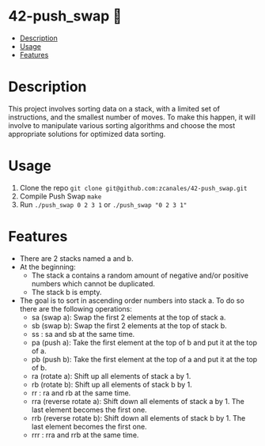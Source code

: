 # 42-push_swap 🧮
* [Description](#Description)
* [Usage](#Usage)
* [Features](#Features)

# Description
This project involves sorting data on a stack, with a limited set of instructions, and the smallest number of moves.
To make this happen, it will involve to manipulate various sorting algorithms and choose the most appropriate solutions for optimized data sorting.

# Usage

1. Clone the repo `git clone git@github.com:zcanales/42-push_swap.git`
2. Compile Push Swap `make`
3. Run `./push_swap 0 2 3 1` or  `./push_swap "0 2 3 1"`

# Features

- There are 2 stacks named a and b.
- At the beginning:
  - The stack a contains a random amount of negative and/or positive numbers which cannot be duplicated.
  - The stack b is empty.
-  The goal is to sort in ascending order numbers into stack a. To do so there are the following operations:
    - sa (swap a): Swap the first 2 elements at the top of stack a.
    - sb (swap b): Swap the first 2 elements at the top of stack b.
    - ss : sa and sb at the same time.
    - pa (push a): Take the first element at the top of b and put it at the top of a.
    - pb (push b): Take the first element at the top of a and put it at the top of b.
    - ra (rotate a): Shift up all elements of stack a by 1.
    - rb (rotate b): Shift up all elements of stack b by 1.
    - rr : ra and rb at the same time.
    - rra (reverse rotate a): Shift down all elements of stack a by 1. The last element becomes the first one.
    - rrb (reverse rotate b): Shift down all elements of stack b by 1. The last element becomes the first one.
    - rrr : rra and rrb at the same time.
